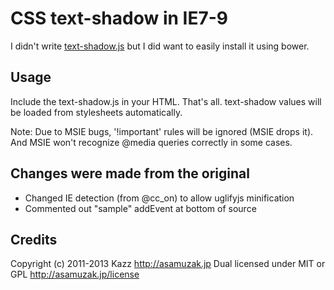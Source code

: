 CSS text-shadow in IE7-9
========================

I didn't write [text-shadow.js](http://asamuzak.jp/test/textshadow_test_ie_en/) 
but I did want to easily install it using bower.

Usage
-----
Include the text-shadow.js in your HTML. That's all. text-shadow values will be loaded from stylesheets automatically.

Note: Due to MSIE bugs, '!important' rules will be ignored (MSIE drops it). And MSIE won't recognize @media queries correctly in some cases.

Changes were made from the original
-----------------------------------
  - Changed IE detection (from @cc_on) to allow uglifyjs minification
  - Commented out "sample" addEvent at bottom of source

Credits
-------
Copyright (c) 2011-2013 Kazz
http://asamuzak.jp
Dual licensed under MIT or GPL
<http://asamuzak.jp/license>
